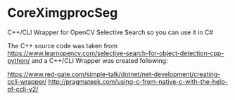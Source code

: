 # CoreXimgprocSeg
C++/CLI Wrapper for OpenCV Selective Search so you can use it in C#

The C++ source code was taken from https://www.learnopencv.com/selective-search-for-object-detection-cpp-python/ and a C++/CLI Wrapper was created following:

https://www.red-gate.com/simple-talk/dotnet/net-development/creating-ccli-wrapper/
http://pragmateek.com/using-c-from-native-c-with-the-help-of-ccli-v2/
